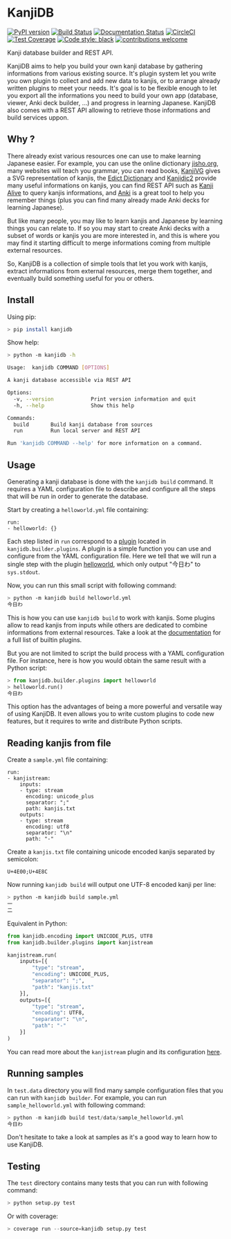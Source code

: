 # KanjiDB

[![PyPI version](https://badge.fury.io/py/kanjidb.svg)](https://badge.fury.io/py/kanjidb)
[![Build Status](https://travis-ci.org/Nauja/kanjidb.png?branch=master)](https://travis-ci.org/Nauja/kanjidb)
[![Documentation Status](https://readthedocs.org/projects/kanjidb/badge/?version=latest)](https://kanjidb.readthedocs.io/en/latest/?badge=latest)
[![CircleCI](https://circleci.com/gh/Nauja/kanjidb/tree/circleci-project-setup.svg?style=svg)](https://circleci.com/gh/Nauja/kanjidb/tree/circleci-project-setup)
[![Test Coverage](https://codeclimate.com/github/Nauja/kanjidb/badges/coverage.svg)](https://codeclimate.com/github/Nauja/kanjidb/coverage)
[![Code style: black](https://img.shields.io/badge/code%20style-black-000000.svg)](https://github.com/psf/black)
[![contributions welcome](https://img.shields.io/badge/contributions-welcome-brightgreen.svg?style=flat)](https://github.com/Nauja/kanjidb/issues)

Kanji database builder and REST API.

KanjiDB aims to help you build your own kanji database by gathering
informations from various existing source. It's plugin system let you
write you own plugin to collect and add new data to kanjis,
or to arrange already written plugins to meet your needs. It's goal
is to be flexible enough to let you export all the informations you
need to build your own app (database, viewer, Anki deck builder, ...) and
progress in learning Japanese. KanjiDB also comes with a REST API allowing to
retrieve those informations and build services uppon.

## Why ?

There already exist various resources one can use to make
learning Japanese easier. For example, you can use the online
dictionary [jisho.org](https://jisho.org/), many websites will teach
you grammar, you can read books, [KanjiVG](https://kanjivg.tagaini.net/) gives a
SVG representation of kanjis, the [Edict Dictionary](http://www.edrdg.org/jmdict/edict.html) and
[Kanjidic2](http://nihongo.monash.edu/kanjidic2/index.html) provide many useful informations on
kanjis, you can find REST API such as [Kanji Alive](https://www.programmableweb.com/api/kanji-alive-rest-api) to query kanjis informations, and [Anki](https://apps.ankiweb.net/) is a great tool to help you remember things (plus you can find
many already made Anki decks for learning Japanese).

But like many people, you may like to learn kanjis and Japanese by learning things you can relate to.
If so you may start to create Anki decks with a subset of words or kanjis you are more interested in, and
this is where you may find it starting difficult to merge informations coming from multiple external resources.

So, KanjiDB is a collection of simple tools that let you work with kanjis, extract informations from external resources,
merge them together, and eventually build something useful for you or others.

## Install

Using pip:

```bash
> pip install kanjidb
```

Show help:

```bash
> python -m kanjidb -h

Usage:  kanjidb COMMAND [OPTIONS]

A kanji database accessible via REST API

Options:
  -v, --version            Print version information and quit
  -h, --help               Show this help

Commands:
  build       Build kanji database from sources
  run         Run local server and REST API

Run 'kanjidb COMMAND --help' for more information on a command.

```

## Usage

Generating a kanji database is done with the `kanjidb build` command.
It requires a YAML configuration file to describe and configure all the steps
that will be run in order to generate the database.

Start by creating a `helloworld.yml` file containing:

```
run:
- helloworld: {}
```

Each step listed in `run` correspond to a [plugin](https://kanjidb.readthedocs.io/en/latest/plugins.html) located in `kanjidb.builder.plugins`.
A plugin is a simple function you can use and configure from the YAML configuration
file. Here we tell that we will run a single step with the plugin [helloworld](https://kanjidb.readthedocs.io/en/latest/plugins.html#helloworld), which only output "今日わ" to `sys.stdout`.

Now, you can run this small script with following command:

```bash
> python -m kanjidb build helloworld.yml
今日わ
```

This is how you can use `kanjidb build` to work with kanjis.
Some plugins allow to read kanjis from inputs while others are dedicated to
combine informations from external resources. Take a look at the [documentation](https://kanjidb.readthedocs.io/)
for a full list of builtin plugins.

But you are not limited to script the build process with a YAML configuration file.
For instance, here is how you would obtain the same result with a Python script:

```python
> from kanjidb.builder.plugins import helloworld
> helloworld.run()
今日わ
```

This option has the advantages of being a more powerful and versatile way of using KanjiDB.
It even allows you to write custom plugins to code new features, but it requires to write and distribute Python scripts.

## Reading kanjis from file

Create a `sample.yml` file containing:

```
run:
- kanjistream:
    inputs:
    - type: stream
      encoding: unicode_plus
      separator: ";"
      path: kanjis.txt
    outputs:
    - type: stream
      encoding: utf8
      separator: "\n"
      path: "-"
```

Create a `kanjis.txt` file containing unicode encoded kanjis separated by semicolon:

```
U+4E00;U+4E8C
```

Now running `kanjidb build` will output one UTF-8 encoded kanji per line:

```bash
> python -m kanjidb build sample.yml
一
二
```

Equivalent in Python:

```python
from kanjidb.encoding import UNICODE_PLUS, UTF8
from kanjidb.builder.plugins import kanjistream

kanjistream.run(
    inputs=[{
        "type": "stream",
        "encoding": UNICODE_PLUS,
        "separator": ";",
        "path": "kanjis.txt"
    }],
    outputs=[{
        "type": "stream",
        "encoding": UTF8,
        "separator": "\n",
        "path": "-"
    }]
)
```

You can read more about the `kanjistream` plugin and its configuration [here](https://kanjidb.readthedocs.io/en/latest/plugins.html#kanjistream).

## Running samples

In `test.data` directory you will find many sample configuration files that you can run with
`kanjidb builder`. For example, you can run `sample_helloworld.yml` with following command:

```python
> python -m kanjidb build test/data/sample_helloworld.yml
今日わ
```

Don't hesitate to take a look at samples as it's a good way to learn how to use KanjiDB.

## Testing

The `test` directory contains many tests that you can run with following command:

```python
> python setup.py test
```

Or with coverage:

```python
> coverage run --source=kanjidb setup.py test
```
